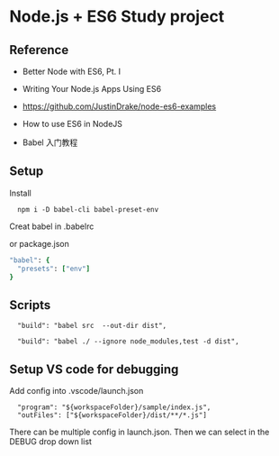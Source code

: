 # Node.js + ES6 Study project

## Reference
- Better Node with ES6, Pt. I

- Writing Your Node.js Apps Using ES6

- https://github.com/JustinDrake/node-es6-examples

- How to use ES6 in NodeJS

- Babel 入门教程


## Setup
Install
```
  npm i -D babel-cli babel-preset-env
```
Creat babel in .babelrc 

or package.json
```f
"babel": {
  "presets": ["env"]
}
``` 
## Scripts
```
  "build": "babel src  --out-dir dist",

  "build": "babel ./ --ignore node_modules,test -d dist",
```

## Setup VS code for debugging
Add config into .vscode/launch.json
```
  "program": "${workspaceFolder}/sample/index.js",
  "outFiles": ["${workspaceFolder}/dist/**/*.js"]
```
There can be multiple config in launch.json. 
Then we can select in the DEBUG drop down list
 